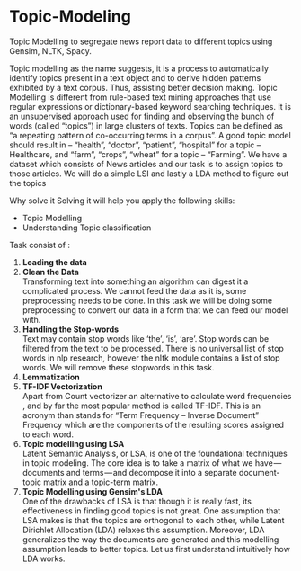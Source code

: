 # Topic-Modeling
Topic Modelling to segregate news report data to different topics using Gensim, NLTK, Spacy.


Topic modelling as the name suggests, it is a process to automatically identify topics present in a text object and to derive hidden patterns exhibited by a text corpus. Thus, assisting better decision making.
Topic Modelling is different from rule-based text mining approaches that use regular expressions or dictionary-based keyword searching techniques. It is an unsupervised approach used for finding and observing the bunch of words (called “topics”) in large clusters of texts.
Topics can be defined as “a repeating pattern of co-occurring terms in a corpus”. A good topic model should result in – “health”, “doctor”, “patient”, “hospital” for a topic – Healthcare, and “farm”, “crops”, “wheat” for a topic – “Farming”.
We have a dataset which consists of News articles and our task is to assign topics to those articles.
We will do a simple LSI and lastly a LDA method to figure out the topics


Why solve it
Solving it will help you apply the following skills:

- Topic Modelling
- Understanding Topic classification

Task consist of :
1. <b>Loading the data</b>
2. <b>Clean the Data</b> <br>
Transforming text into something an algorithm can digest it a complicated process. We cannot feed the data as it is, some preprocessing needs to be done. In this task we will be doing some preprocessing to convert our data in a form that we can feed our model with.
3. <b>Handling the Stop-words</b><br>
Text may contain stop words like ‘the’, ‘is’, ‘are’. Stop words can be filtered from the text to be processed. There is no universal list of stop words in nlp research, however the nltk module contains a list of stop words. We will remove these stopwords in this task.
4. <b>Lemmatization</b>
5. <b>TF-IDF Vectorization</b><br>
Apart from Count vectorizer an alternative to calculate word frequencies , and by far the most popular method is called TF-IDF. This is an acronym than stands for “Term Frequency – Inverse Document” Frequency which are the components of the resulting scores assigned to each word.
6. <b>Topic modelling using LSA</b><br>
Latent Semantic Analysis, or LSA, is one of the foundational techniques in topic modeling. The core idea is to take a matrix of what we have — documents and terms — and decompose it into a separate document-topic matrix and a topic-term matrix.
7. <b>Topic Modelling using Gensim's LDA</b><br>
One of the drawbacks of LSA is that though it is really fast, its effectiveness in finding good topics is not great. One assumption that LSA makes is that the topics are orthogonal to each other, while Latent Dirichlet Allocation (LDA) relaxes this assumption. Moreover, LDA generalizes the way the documents are generated and this modelling assumption leads to better topics. Let us first understand intuitively how LDA works.
